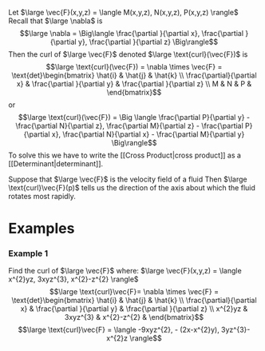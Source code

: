 Let $\large \vec{F}(x,y,z) = \langle M(x,y,z), N(x,y,z), P(x,y,z) \rangle$
Recall that $\large \nabla$ is
$$\large \nabla = \Big\langle \frac{\partial }{\partial x}, \frac{\partial }{\partial y}, \frac{\partial }{\partial z} \Big\rangle$$
Then the curl of $\large \vec{F}$ denoted $\large \text{curl}(\vec{F})$ is
$$\large \text{curl}(\vec{F}) = \nabla \times \vec{F} = \text{det}\begin{bmatrix} \hat{i}  & \hat{j} & \hat{k}  \\ \frac{\partial}{\partial x} & \frac{\partial }{\partial y} & \frac{\partial }{\partial z}  \\ M & N & P & \end{bmatrix}$$
or
$$\large \text{curl}(\vec{F}) = \Big \langle \frac{\partial P}{\partial y} - \frac{\partial N}{\partial z}, \frac{\partial M}{\partial z} - \frac{\partial P}{\partial x}, \frac{\partial N}{\partial x} - \frac{\partial M}{\partial y} \Big\rangle$$
To solve this we have to write the [[Cross Product|cross product]] as a [[Determinant|determinant]].

Suppose that $\large \vec{F}$ is the velocity field of a fluid
Then $\large \text{curl}\vec{F}(p)$ tells us the direction of the axis about which the fluid rotates most rapidly.

# Examples 

### Example 1
Find the curl of $\large \vec{F}$ where:
$\large \vec{F}(x,y,z) = \langle x^{2}yz, 3xyz^{3}, x^{2}-z^{2} \rangle$
$$\large \text{curl}\vec{F}= \nabla \times \vec{F} = \text{det}\begin{bmatrix} \hat{i}  & \hat{j} & \hat{k}  \\ \frac{\partial}{\partial x} & \frac{\partial }{\partial y} & \frac{\partial }{\partial z}  \\ x^{2}yz & 3xyz^{3} & x^{2}-z^{2} & \end{bmatrix}$$
$$\large \text{curl}\vec{F} = \langle -9xyz^{2}, - (2x-x^{2}y), 3yz^{3}-x^{2}z \rangle$$
